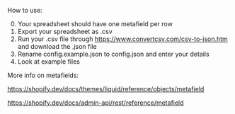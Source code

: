 How to use:

0. Your spreadsheet should have one metafield per row
1. Export your spreadsheet as .csv
2. Run your .csv file through https://www.convertcsv.com/csv-to-json.htm and download the .json file
3. Rename config.example.json to config.json and enter your details
4. Look at example files

More info on metafields:

https://shopify.dev/docs/themes/liquid/reference/objects/metafield

https://shopify.dev/docs/admin-api/rest/reference/metafield
